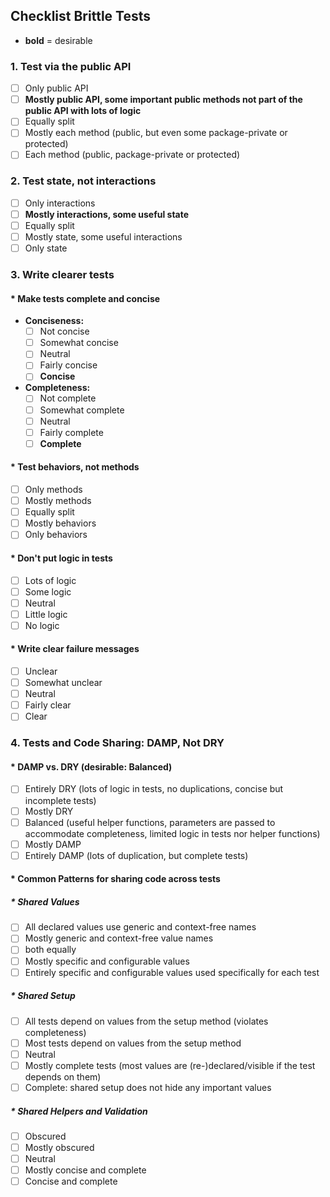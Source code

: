 
## Checklist Brittle Tests
* **bold** = desirable
### 1. **Test via the public API**
- [ ] Only public API
- [ ] **Mostly public API, some important public methods not part of the public API with lots of logic**
- [ ] Equally split
- [ ] Mostly each method (public, but even some package-private or protected)
- [ ] Each method (public, package-private or protected)

### 2. **Test state, not interactions**
- [ ] Only interactions
- [ ] **Mostly interactions, some useful state**
- [ ] Equally split
- [ ] Mostly state, some useful interactions
- [ ] Only state

### 3. **Write clearer tests**
#### * **Make tests complete and concise**
- **Conciseness:**
    - [ ] Not concise
    - [ ] Somewhat concise
    - [ ] Neutral
    - [ ] Fairly concise
    - [ ] **Concise**

- **Completeness:**
    - [ ] Not complete
    - [ ] Somewhat complete
    - [ ] Neutral
    - [ ] Fairly complete
    - [ ] **Complete**

#### * **Test behaviors, not methods**
- [ ] Only methods
- [ ] Mostly methods
- [ ] Equally split
- [ ] Mostly behaviors
- [ ] Only behaviors

#### * **Don't put logic in tests**
- [ ] Lots of logic
- [ ] Some logic
- [ ] Neutral
- [ ] Little logic
- [ ] No logic

#### * **Write clear failure messages**
- [ ] Unclear
- [ ] Somewhat unclear
- [ ] Neutral
- [ ] Fairly clear
- [ ] Clear

### 4. **Tests and Code Sharing: DAMP, Not DRY**
#### * **DAMP vs. DRY** (desirable: Balanced)
- [ ] Entirely DRY (lots of logic in tests, no duplications, concise but incomplete tests)
- [ ] Mostly DRY
- [ ] Balanced (useful helper functions, parameters are passed to accommodate completeness, limited logic in tests nor helper functions)
- [ ] Mostly DAMP
- [ ] Entirely DAMP (lots of duplication, but complete tests)

#### * **Common Patterns for sharing code across tests**
##### * **Shared Values**
- [ ] All declared values use generic and context-free names
- [ ] Mostly generic and context-free value names
- [ ] both equally
- [ ] Mostly specific and configurable values
- [ ] Entirely specific and configurable values used specifically for each test

##### * **Shared Setup**
- [ ] All tests depend on values from the setup method (violates completeness)
- [ ] Most tests depend on values from the setup method
- [ ] Neutral
- [ ] Mostly complete tests (most values are (re-)declared/visible if the test depends on them)
- [ ] Complete: shared setup does not hide any important values

##### * **Shared Helpers and Validation**
- [ ] Obscured
- [ ] Mostly obscured
- [ ] Neutral
- [ ] Mostly concise and complete
- [ ] Concise and complete
